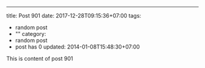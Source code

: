 ---
title: Post 901
date: 2017-12-28T09:15:36+07:00
tags:
  - random post
  - ""
category:
  - random post
  - post has 0
updated: 2014-01-08T15:48:30+07:00

This is content of post 901